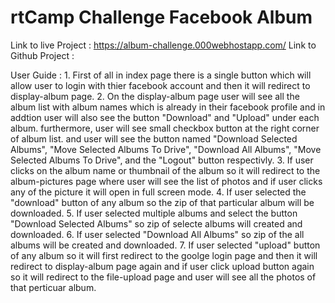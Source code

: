 # rtCamp Challenge Facebook Album


Link to live Project : https://album-challenge.000webhostapp.com/
Link to Github Project :

User Guide :
	1. First of all in index page there is a single button which will allow user to login with thier facebook account and then it will redirect to display-album page.
	2. On the display-album page user will see all the album list with album names which is already in their facebook profile and in addtion user will also see the button "Download" and "Upload" under each album. furthermore, user will see small checkbox button at the right corner of album list. and user will see the button named "Download Selected Albums", "Move Selected Albums To Drive", "Download All Albums", "Move Selected Albums To Drive", and the "Logout" button respectivly.
	3. If user clicks on the album name or thumbnail of the album so it will redirect to the album-pictures page where user will see the list of photos and if user clicks any of the picture it will open in full screen mode.
	4. If user selected the "download" button of any album so the zip of that particular album will be downloaded.
	5. If user selected multiple albums and select the button "Download Selected Albums" so zip of selecte albums will created and downloaded.
	6. If user selected "Download All Albums" so zip of the all albums will be created and downloaded.
	7. If user selected "upload" button of any album so it will first redirect to the goolge login page and then it will redirect to display-album page again and if user click upload button again so it will redirect to the file-upload page and user will see all the photos of that perticuar album.
 